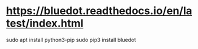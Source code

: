 # https://bluedot.readthedocs.io/en/latest/index.html
sudo apt install python3-pip
sudo pip3 install bluedot

